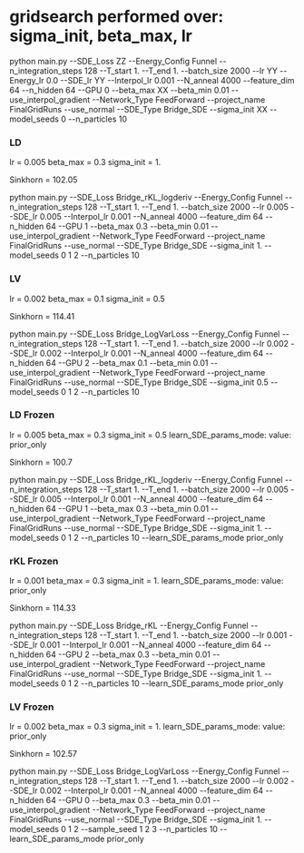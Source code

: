 # gridsearch performed over: sigma_init, beta_max, lr

python main.py --SDE_Loss ZZ --Energy_Config Funnel --n_integration_steps 128 --T_start 1. --T_end 1. --batch_size 2000 --lr YY --Energy_lr 0.0 --SDE_lr YY --Interpol_lr 0.001 --N_anneal 4000 --feature_dim 64 --n_hidden 64 --GPU 0 --beta_max XX --beta_min 0.01 --use_interpol_gradient --Network_Type FeedForward --project_name FinalGridRuns --use_normal --SDE_Type Bridge_SDE --sigma_init XX --model_seeds 0 --n_particles 10

### LD 
lr = 0.005
beta_max = 0.3
sigma_init = 1.

Sinkhorn = 102.05

python main.py --SDE_Loss Bridge_rKL_logderiv --Energy_Config Funnel --n_integration_steps 128 --T_start 1. --T_end 1. --batch_size 2000 --lr 0.005 --SDE_lr 0.005 --Interpol_lr 0.001 --N_anneal 4000 --feature_dim 64 --n_hidden 64 --GPU 1 --beta_max 0.3 --beta_min 0.01 --use_interpol_gradient --Network_Type FeedForward --project_name FinalGridRuns --use_normal --SDE_Type Bridge_SDE --sigma_init 1. --model_seeds 0 1 2 --n_particles 10


### LV 
lr = 0.002
beta_max = 0.1
sigma_init = 0.5

Sinkhorn = 114.41

python main.py --SDE_Loss Bridge_LogVarLoss --Energy_Config Funnel --n_integration_steps 128 --T_start 1. --T_end 1. --batch_size 2000 --lr 0.002 --SDE_lr 0.002 --Interpol_lr 0.001 --N_anneal 4000 --feature_dim 64 --n_hidden 64 --GPU 2 --beta_max 0.1 --beta_min 0.01 --use_interpol_gradient --Network_Type FeedForward --project_name FinalGridRuns --use_normal --SDE_Type Bridge_SDE --sigma_init 0.5 --model_seeds 0 1 2 --n_particles 10


### LD Frozen
lr = 0.005
beta_max = 0.3
sigma_init = 0.5
learn_SDE_params_mode:
value: prior_only

Sinkhorn = 100.7

python main.py --SDE_Loss Bridge_rKL_logderiv --Energy_Config Funnel --n_integration_steps 128 --T_start 1. --T_end 1. --batch_size 2000 --lr 0.005 --SDE_lr 0.005 --Interpol_lr 0.001 --N_anneal 4000 --feature_dim 64 --n_hidden 64 --GPU 1 --beta_max 0.3 --beta_min 0.01 --use_interpol_gradient --Network_Type FeedForward --project_name FinalGridRuns --use_normal --SDE_Type Bridge_SDE --sigma_init 1. --model_seeds 0 1 2 --n_particles 10 --learn_SDE_params_mode prior_only

### rKL Frozen
lr = 0.001
beta_max = 0.3
sigma_init = 1.
learn_SDE_params_mode:
value: prior_only

Sinkhorn = 114.33

python main.py --SDE_Loss Bridge_rKL --Energy_Config Funnel --n_integration_steps 128 --T_start 1. --T_end 1. --batch_size 2000 --lr 0.001 --SDE_lr 0.001 --Interpol_lr 0.001 --N_anneal 4000 --feature_dim 64 --n_hidden 64 --GPU 2 --beta_max 0.3 --beta_min 0.01 --use_interpol_gradient --Network_Type FeedForward --project_name FinalGridRuns --use_normal --SDE_Type Bridge_SDE --sigma_init 1. --model_seeds 0 1 2 --n_particles 10 --learn_SDE_params_mode prior_only

### LV Frozen
lr = 0.002
beta_max = 0.3
sigma_init = 1.
learn_SDE_params_mode:
value: prior_only

Sinkhorn = 102.57

python main.py --SDE_Loss Bridge_LogVarLoss --Energy_Config Funnel --n_integration_steps 128 --T_start 1. --T_end 1. --batch_size 2000 --lr 0.002 --SDE_lr 0.002 --Interpol_lr 0.001 --N_anneal 4000 --feature_dim 64 --n_hidden 64 --GPU 0 --beta_max 0.3 --beta_min 0.01 --use_interpol_gradient --Network_Type FeedForward --project_name FinalGridRuns --use_normal --SDE_Type Bridge_SDE --sigma_init 1. --model_seeds 0 1 2 --sample_seed 1 2 3 --n_particles 10 --learn_SDE_params_mode prior_only






